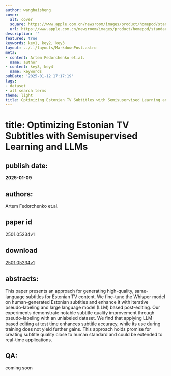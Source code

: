 ```yaml
---
author: wanghaisheng
cover:
  alt: cover
  square: https://www.apple.com.cn/newsroom/images/product/homepod/standard/Apple-HomePod-hero-230118_big.jpg.large_2x.jpg
  url: https://www.apple.com.cn/newsroom/images/product/homepod/standard/Apple-HomePod-hero-230118_big.jpg.large_2x.jpg
description: ''
featured: true
keywords: key1, key2, key3
layout: ../../layouts/MarkdownPost.astro
meta:
- content: Artem Fedorchenko et.al.
  name: author
- content: key3, key4
  name: keywords
pubDate: '2025-01-12 17:17:19'
tags:
- dataset
- all search terms
theme: light
title: Optimizing Estonian TV Subtitles with Semisupervised Learning and LLMs
---
```


# title: Optimizing Estonian TV Subtitles with Semisupervised Learning and LLMs 
## publish date: 
**2025-01-09** 
## authors: 
  Artem Fedorchenko et.al. 
## paper id
2501.05234v1
## download
[2501.05234v1](http://arxiv.org/abs/2501.05234v1)
## abstracts:
This paper presents an approach for generating high-quality, same-language subtitles for Estonian TV content. We fine-tune the Whisper model on human-generated Estonian subtitles and enhance it with iterative pseudo-labeling and large language model (LLM) based post-editing. Our experiments demonstrate notable subtitle quality improvement through pseudo-labeling with an unlabeled dataset. We find that applying LLM-based editing at test time enhances subtitle accuracy, while its use during training does not yield further gains. This approach holds promise for creating subtitle quality close to human standard and could be extended to real-time applications.
## QA:
coming soon
